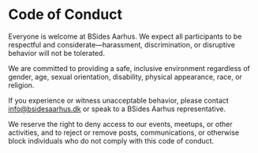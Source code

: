 # Code of Conduct
Everyone is welcome at BSides Aarhus. We expect all participants to be respectful and considerate—harassment, discrimination, or disruptive behavior will not be tolerated.

We are committed to providing a safe, inclusive environment regardless of gender, age, sexual orientation, disability, physical appearance, race, or religion.

If you experience or witness unacceptable behavior, please contact info@bsidesaarhus.dk or speak to a BSides Aarhus representative.

We reserve the right to deny access to our events, meetups, or other activities, and to reject or remove posts, communications, or otherwise block individuals who do not comply with this code of conduct.
